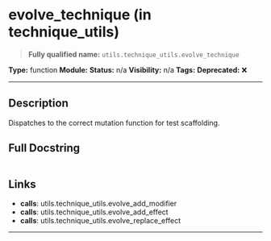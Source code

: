 # evolve_technique (in technique_utils)
> **Fully qualified name:** `utils.technique_utils.evolve_technique`

**Type:** function
**Module:** 
**Status:** n/a
**Visibility:** n/a
**Tags:** 
**Deprecated:** ❌

---

## Description
Dispatches to the correct mutation function for test scaffolding.

## Full Docstring
```

```

## Links
- **calls**: utils.technique_utils.evolve_add_modifier
- **calls**: utils.technique_utils.evolve_add_effect
- **calls**: utils.technique_utils.evolve_replace_effect


---
